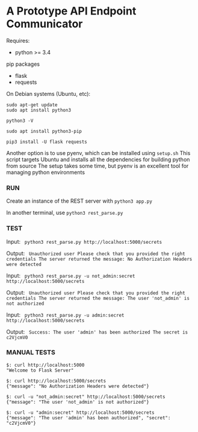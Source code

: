 # A Prototype API Endpoint Communicator

Requires:
- python >= 3.4

pip packages
- flask
- requests

On Debian systems (Ubuntu, etc):
```
sudo apt-get update
sudo apt install python3

python3 -V

sudo apt install python3-pip

pip3 install -U flask requests
```

Another option is to use pyenv, which can be installed using `setup.sh`
This script targets Ubuntu and installs all the dependencies for building python from source
The setup takes some time, but pyenv is an excellent tool for managing python environments

### RUN

Create an instance of the REST server with
`python3 app.py`

In another terminal, use 
`python3 rest_parse.py`

### TEST

Input: ```
python3 rest_parse.py http://localhost:5000/secrets```

Output: ```
Unauthorized user
Please check that you provided the right credentials
The server returned the message: No Authorization Headers were detected```

Input: ```
python3 rest_parse.py -u not_admin:secret http://localhost:5000/secrets```

Output: ```
Unauthorized user
Please check that you provided the right credentials
The server returned the message: The user 'not_admin' is not authorized```

Input: ```
python3 rest_parse.py -u admin:secret http://localhost:5000/secrets```

Output: ```
Success: The user 'admin' has been authorized
The secret is c2VjcmV0```


### MANUAL TESTS

```
$: curl http://localhost:5000
"Welcome to Flask Server"

$: curl http://localhost:5000/secrets
{"message": "No Authorization Headers were detected"}

$: curl -u "not_admin:secret" http://localhost:5000/secrets
{"message": "The user 'not_admin' is not authorized"}

$: curl -u "admin:secret" http://localhost:5000/secrets
{"message": "The user 'admin' has been authorized", "secret": "c2VjcmV0"}
```



